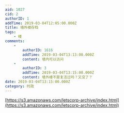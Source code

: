 ```yaml
---
aid: 1027
cid: 2
authorID: 1
addTime: 2019-03-04T12:05:00.000Z
title: 墙外楼存档
tags:
    - 楼
comments:
    -
        authorID: 1616
        addTime: 2019-03-04T13:13:00.000Z
        content: 墙内可以访问
    -
        authorID: 3
        addTime: 2019-03-04T13:15:00.000Z
        content: 墙外楼不是复活过吗？又没了？
date: 2019-03-04T13:15:00.000Z
category: 时政
---
```


[https://s3.amazonaws.com/letscorp-archive/index.html](https://s3.amazonaws.com/letscorp-archive/index.html)
